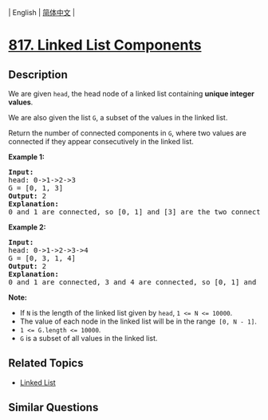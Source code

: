 
| English | [简体中文](README.md) |

# [817. Linked List Components](https://leetcode-cn.com/problems/linked-list-components/)

## Description

<p>We are given&nbsp;<code>head</code>,&nbsp;the head node of a linked list containing&nbsp;<strong>unique integer values</strong>.</p>

<p>We are also given the list&nbsp;<code>G</code>, a subset of the values in the linked list.</p>

<p>Return the number of connected components in <code>G</code>, where two values are connected if they appear consecutively in the linked list.</p>

<p><strong>Example 1:</strong></p>

<pre>
<strong>Input:</strong> 
head: 0-&gt;1-&gt;2-&gt;3
G = [0, 1, 3]
<strong>Output:</strong> 2
<strong>Explanation:</strong> 
0 and 1 are connected, so [0, 1] and [3] are the two connected components.
</pre>

<p><strong>Example 2:</strong></p>

<pre>
<strong>Input:</strong> 
head: 0-&gt;1-&gt;2-&gt;3-&gt;4
G = [0, 3, 1, 4]
<strong>Output:</strong> 2
<strong>Explanation:</strong> 
0 and 1 are connected, 3 and 4 are connected, so [0, 1] and [3, 4] are the two connected components.
</pre>

<p><strong>Note: </strong></p>

<ul>
	<li>If&nbsp;<code>N</code>&nbsp;is the&nbsp;length of the linked list given by&nbsp;<code>head</code>,&nbsp;<code>1 &lt;= N &lt;= 10000</code>.</li>
	<li>The value of each node in the linked list will be in the range<code> [0, N - 1]</code>.</li>
	<li><code>1 &lt;= G.length &lt;= 10000</code>.</li>
	<li><code>G</code> is a subset of all values in the linked list.</li>
</ul>


## Related Topics

- [Linked List](https://leetcode-cn.com/tag/linked-list)

## Similar Questions


